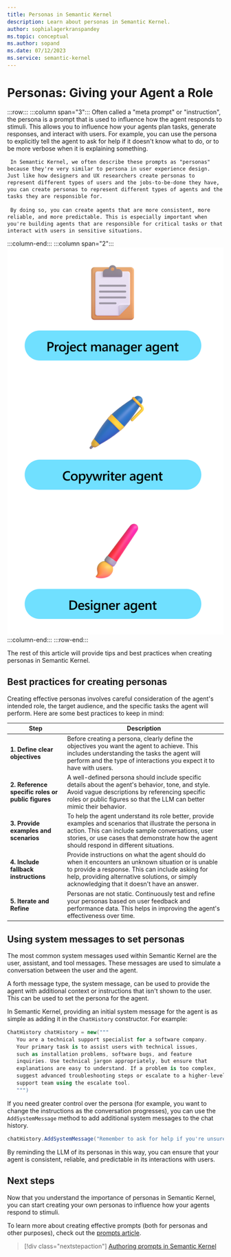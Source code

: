 ```yaml
---
title: Personas in Semantic Kernel 
description: Learn about personas in Semantic Kernel.
author: sophialagerkranspandey
ms.topic: conceptual
ms.author: sopand
ms.date: 07/12/2023
ms.service: semantic-kernel
---
```


# Personas: Giving your Agent a Role


:::row:::
   :::column span="3":::
     Often called a "meta prompt" or "instruction", the persona is a prompt that is used to influence how the agent responds to stimuli. This allows you to influence how your agents plan tasks, generate responses, and interact with users. For example, you can use the persona to explicitly tell the agent to ask for help if it doesn't know what to do, or to be more verbose when it is explaining something.

     In Semantic Kernel, we often describe these prompts as "personas" because they're very similar to persona in user experience design. Just like how designers and UX researchers create personas to represent different types of users and the jobs-to-be-done they have, you can create personas to represent different types of agents and the tasks they are responsible for.

     By doing so, you can create agents that are more consistent, more reliable, and more predictable. This is especially important when you're building agents that are responsible for critical tasks or that interact with users in sensitive situations.
   :::column-end:::
   :::column span="2":::
        ![Semantic Kernel Persona](../media/personas.png)
   :::column-end:::
:::row-end:::

The rest of this article will provide tips and best practices when creating personas in Semantic Kernel.

## Best practices for creating personas

Creating effective personas involves careful consideration of the agent's intended role, the target audience, and the specific tasks the agent will perform. Here are some best practices to keep in mind:

| **Step**                    | Description                                                                                                                                                     |
|-----------------------------|-----------------------------------------------------------------------------------------------------------------------------------------------------------------|
| **1. Define clear objectives**       | Before creating a persona, clearly define the objectives you want the agent to achieve. This includes understanding the tasks the agent will perform and the type of interactions you expect it to have with users. |
| **2. Reference specific roles or public figures** | A well-defined persona should include specific details about the agent's behavior, tone, and style. Avoid vague descriptions by referencing specific roles or public figures so that the LLM can better mimic their behavior.     |
| **3. Provide examples and scenarios**     | To help the agent understand its role better, provide examples and scenarios that illustrate the persona in action. This can include sample conversations, user stories, or use cases that demonstrate how the agent should respond in different situations. |
| **4. Include fallback instructions**     | Provide instructions on what the agent should do when it encounters an unknown situation or is unable to provide a response. This can include asking for help, providing alternative solutions, or simply acknowledging that it doesn't have an answer.       |
| **5. Iterate and Refine**     | Personas are not static. Continuously test and refine your personas based on user feedback and performance data. This helps in improving the agent's effectiveness over time.                               |


## Using system messages to set personas

The most common system messages used within Semantic Kernel are the user, assistant, and tool messages. These messages are used to simulate a conversation between the user and the agent.

A forth message type, the system message, can be used to provide the agent with additional context or instructions that isn't shown to the user. This can be used to set the persona for the agent.

In Semantic Kernel, providing an initial system message for the agent is as simple as adding it in the `ChatHistory` constructor. For example:

```csharp
ChatHistory chatHistory = new("""
   You are a technical support specialist for a software company.
   Your primary task is to assist users with technical issues,
   such as installation problems, software bugs, and feature
   inquiries. Use technical jargon appropriately, but ensure that
   explanations are easy to understand. If a problem is too complex,
   suggest advanced troubleshooting steps or escalate to a higher-level
   support team using the escalate tool.
   """)
```

If you need greater control over the persona (for example, you want to change the instructions as the conversation progresses), you can use the `AddSystemMessage` method to add additional system messages to the chat history.

```csharp
chatHistory.AddSystemMessage("Remember to ask for help if you're unsure how to proceed.")
```

By reminding the LLM of its personas in this way, you can ensure that your agent is consistent, reliable, and predictable in its interactions with users.

## Next steps

Now that you understand the importance of personas in Semantic Kernel, you can start creating your own personas to influence how your agents respond to stimuli.

To learn more about creating effective prompts (both for personas and other purposes), check out the [prompts article](./prompts.md).

> [!div class="nextstepaction"]
> [Authoring prompts in Semantic Kernel](./prompts.md)